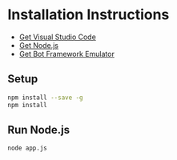 # Installation Instructions
- [Get Visual Studio Code](https://code.visualstudio.com/Download)
- [Get Node.js](https://nodejs.org/en/download/)
- [Get Bot Framework Emulator](https://emulator.botframework.com/)

## Setup

```bash
npm install --save -g
npm install
```

## Run Node.js

```bash
node app.js
```
